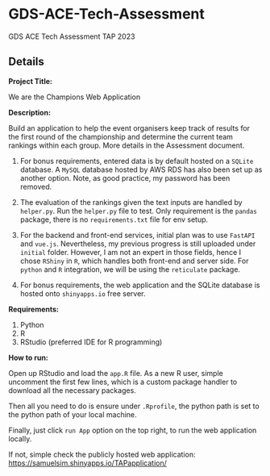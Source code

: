 # GDS-ACE-Tech-Assessment
GDS ACE Tech Assessment TAP 2023

## Details
**Project Title:** 

We are the Champions Web Application

**Description:** 

Build an application to help the event organisers keep track of results for the first round of the championship and determine the current team rankings within each group. More details in the Assessment document.

1. For bonus requirements, entered data is by default hosted on a `SQLite` database. A `MySQL` database hosted by AWS RDS has also been set up as another option. Note, as good practice, my password has been removed.

2. The evaluation of the rankings given the text inputs are handled by `helper.py`. Run the `helper.py` file to test. Only requirement is the `pandas` package, there is no `requirements.txt` file for env setup.

3. For the backend and front-end services, initial plan was to use `FastAPI` and `vue.js`. Nevertheless, my previous progress is still uploaded under `initial` folder. However, I am not an expert in those fields, hence I chose `RShiny` in `R`, which handles both front-end and server side. For `python` and `R` integration, we will be using the `reticulate` package.

4. For bonus requirements, the web application and the SQLite database is hosted onto `shinyapps.io` free server.

**Requirements:**
1. Python 
2. R
3. RStudio (preferred IDE for R programming)

**How to run:**

Open up RStudio and load the `app.R` file. As a new R user, simple uncomment the first few lines, which is a custom package handler to download all the necessary packages. 

Then all you need to do is ensure under `.Rprofile`, the python path is set to the python path of your local machine.

Finally, just click `run App` option on the top right, to run the web application locally.

If not, simple check the publicly hosted web application:
https://samuelsim.shinyapps.io/TAPapplication/